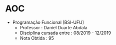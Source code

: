 # AOC

- Programação Funcional [BSI-UFU]
  - Professor : Daniel Duarte Abdala
  - Disciplina cursada entre : 08/2019 - 12/2019
  - Nota Obtida : 95
